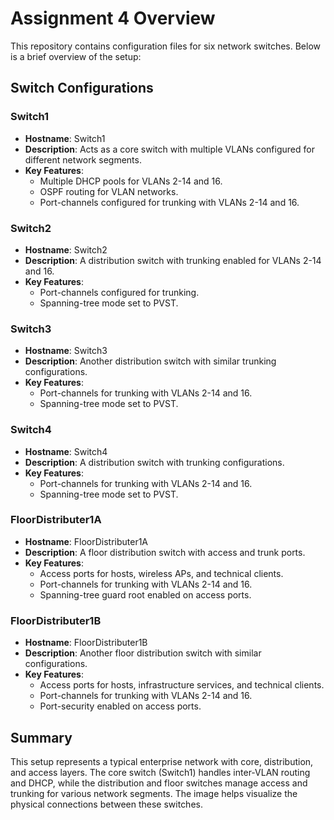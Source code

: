 # Assignment 4 Overview

This repository contains configuration files for six network switches. Below is a brief overview of the setup:

## Switch Configurations

### Switch1
- **Hostname**: Switch1  
- **Description**: Acts as a core switch with multiple VLANs configured for different network segments.  
- **Key Features**:  
  - Multiple DHCP pools for VLANs 2-14 and 16.  
  - OSPF routing for VLAN networks.  
  - Port-channels configured for trunking with VLANs 2-14 and 16.  

### Switch2
- **Hostname**: Switch2  
- **Description**: A distribution switch with trunking enabled for VLANs 2-14 and 16.  
- **Key Features**:  
  - Port-channels configured for trunking.  
  - Spanning-tree mode set to PVST.  

### Switch3
- **Hostname**: Switch3  
- **Description**: Another distribution switch with similar trunking configurations.  
- **Key Features**:  
  - Port-channels for trunking with VLANs 2-14 and 16.  
  - Spanning-tree mode set to PVST.  

### Switch4
- **Hostname**: Switch4  
- **Description**: A distribution switch with trunking configurations.  
- **Key Features**:  
  - Port-channels for trunking with VLANs 2-14 and 16.  
  - Spanning-tree mode set to PVST.  

### FloorDistributer1A
- **Hostname**: FloorDistributer1A  
- **Description**: A floor distribution switch with access and trunk ports.  
- **Key Features**:  
  - Access ports for hosts, wireless APs, and technical clients.  
  - Port-channels for trunking with VLANs 2-14 and 16.  
  - Spanning-tree guard root enabled on access ports.  

### FloorDistributer1B
- **Hostname**: FloorDistributer1B  
- **Description**: Another floor distribution switch with similar configurations.  
- **Key Features**:  
  - Access ports for hosts, infrastructure services, and technical clients.  
  - Port-channels for trunking with VLANs 2-14 and 16.  
  - Port-security enabled on access ports. 

## Summary
This setup represents a typical enterprise network with core, distribution, and access layers. The core switch (Switch1) handles inter-VLAN routing and DHCP, while the distribution and floor switches manage access and trunking for various network segments. The image helps visualize the physical connections between these switches.